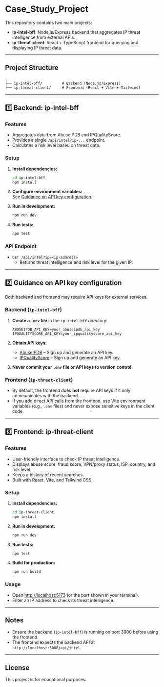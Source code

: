 # Case_Study_Project

This repository contains two main projects:

- **ip-intel-bff**: Node.js/Express backend that aggregates IP threat intelligence from external APIs.
- **ip-threat-client**: React + TypeScript frontend for querying and displaying IP threat data.

---

## Project Structure

```
.
├── ip-intel-bff/         # Backend (Node.js/Express)
├── ip-threat-client/     # Frontend (React + Vite + Tailwind)
```

---

## 1️⃣ Backend: ip-intel-bff

### Features

- Aggregates data from AbuseIPDB and IPQualityScore.
- Provides a single `/api/intel?ip=...` endpoint.
- Calculates a risk level based on threat data.

### Setup

1. **Install dependencies:**
   ```sh
   cd ip-intel-bff
   npm install
   ```

2. **Configure environment variables:**  
   See [Guidance on API key configuration](#2-guidance-on-api-key-configuration).

3. **Run in development:**
   ```sh
   npm run dev
   ```

4. **Run tests:**
   ```sh
   npm test
   ```

### API Endpoint

- `GET /api/intel?ip=<ip-address>`
  - Returns threat intelligence and risk level for the given IP.

---

## 2️⃣ Guidance on API key configuration

Both backend and frontend may require API keys for external services.

### Backend (`ip-intel-bff`)

1. **Create a `.env` file** in the `ip-intel-bff` directory:
   ```
   ABUSEIPDB_API_KEY=your_abuseipdb_api_key
   IPQUALITYSCORE_API_KEY=your_ipqualityscore_api_key
   ```

2. **Obtain API keys:**
   - [AbuseIPDB](https://www.abuseipdb.com/) – Sign up and generate an API key.
   - [IPQualityScore](https://www.ipqualityscore.com/) – Sign up and generate an API key.

3. **Never commit your `.env` file or API keys to version control.**

### Frontend (`ip-threat-client`)

- By default, the frontend does **not** require API keys if it only communicates with the backend.
- If you add direct API calls from the frontend, use Vite environment variables (e.g., `.env` files) and never expose sensitive keys in the client code.

---

## 3️⃣ Frontend: ip-threat-client

### Features

- User-friendly interface to check IP threat intelligence.
- Displays abuse score, fraud score, VPN/proxy status, ISP, country, and risk level.
- Keeps a history of recent searches.
- Built with React, Vite, and Tailwind CSS.

### Setup

1. **Install dependencies:**
   ```sh
   cd ip-threat-client
   npm install
   ```

2. **Run in development:**
   ```sh
   npm run dev
   ```

3. **Run tests:**
   ```sh
   npm test
   ```

4. **Build for production:**
   ```sh
   npm run build
   ```

### Usage

- Open [http://localhost:5173](http://localhost:5173) (or the port shown in your terminal).
- Enter an IP address to check its threat intelligence.

---

## Notes

- Ensure the backend (`ip-intel-bff`) is running on port 3000 before using the frontend.
- The frontend expects the backend API at `http://localhost:3000/api/intel`.

---

## License

This project is for educational purposes.
